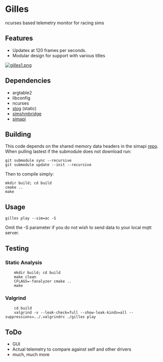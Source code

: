 # Gilles
ncurses based telemetry monitor for racing sims

## Features
- Updates at 120 frames per seconds.
- Modular design for support with various titles

[![gilles1.png](https://i.postimg.cc/JhgrQB8c/gilles1.png)](https://postimg.cc/ns4fFrCC)

## Dependencies
- argtable2
- libconfig
- ncurses
- [slog](https://github.com/kala13x/slog) (static)
- [simshmbridge](https://github.com/spacefreak18/simshmbridge)
- [simapi](https://github.com/spacefreak18/simapi)

## Building
This code depends on the shared memory data headers in the simapi [repo](https://github.com/spacefreak18/simapi). When pulling lastest if the submodule does not download run:
```
git submodule sync --recursive
git submodule update --init --recursive
```
Then to compile simply:
```
mkdir build; cd build
cmake ..
make
```

## Usage
```
gilles play --sim=ac -S
```

Omit the -S parameter if you do not wish to send data to your local mqtt server.

## Testing

### Static Analysis
```
    mkdir build; cd build
    make clean
    CFLAGS=-fanalyzer cmake ..
    make
```
### Valgrind
```
    cd build
    valgrind -v --leak-check=full --show-leak-kinds=all --suppressions=../.valgrindrc ./gilles play
```

## ToDo
 - GUI
 - Actual telemetry to compare against self and other drivers
 - much, much more
